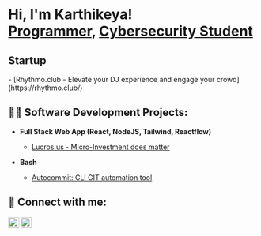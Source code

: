 <h1>Hi, I'm Karthikeya! <br/><a href="https://github.com/KarthikeyaThotak">Programmer</a>, <a href="https://www.linkedin.com/in/karthikeya-thota-53267a172/">Cybersecurity Student</a></h1>
<h2> Startup </h2>
- [Rhythmo.club - Elevate your DJ experience and engage your crowd](https://rhythmo.club/)
<h2>👨‍💻 Software Development Projects:</h2>

- <b>Full Stack Web App (React, NodeJS, Tailwind, Reactflow)</b>
  - [Lucros.us - Micro-Investment does matter](https://github.com/KarthikeyaThotak/Lucros)

- <b>Bash</b>
  - [Autocommit: CLI GIT automation tool](https://github.com/KarthikeyaThotak/Autocommit)

<h2>

<h2> 🤳 Connect with me:</h2>

[<img align="left" alt="JoshMadakor | Twitter" width="22px" src="https://cdn.jsdelivr.net/npm/simple-icons@v3/icons/twitter.svg" />][twitter]
[<img align="left" alt="JoshMadakor | LinkedIn" width="22px" src="https://cdn.jsdelivr.net/npm/simple-icons@v3/icons/linkedin.svg" />][linkedin]


[twitter]: https://twitter.com/karthikeyathot1
[linkedin]: https://www.linkedin.com/in/karthikeya-thota-53267a172/
